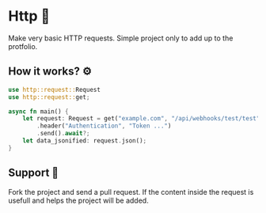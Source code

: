 # Http 🔎
Make very basic HTTP requests. Simple project only to add up to the protfolio.

## How it works? ⚙️
```rust
use http::request::Request
use http::request::get;

async fn main() {
    let request: Request = get("example.com", "/api/webhooks/test/test")
        .header("Authentication", "Token ...")
        .send().await?;
    let data_jsonified: request.json();
}
```

## Support 🍃
Fork the project and send a pull request.
If the content inside the request is usefull and helps the project will be added.
